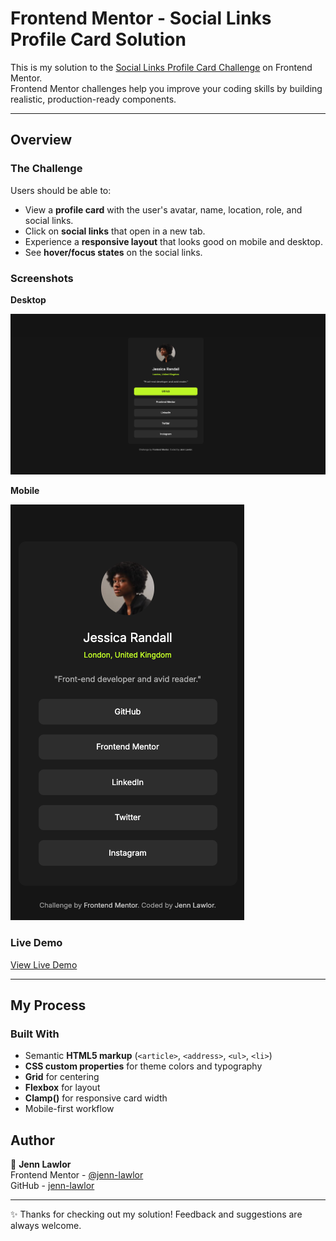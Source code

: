 # Frontend Mentor - Social Links Profile Card Solution

This is my solution to the [Social Links Profile Card Challenge](https://www.frontendmentor.io/challenges/social-links-profile-card-component-8YEmA6ZsQ) on Frontend Mentor.  
Frontend Mentor challenges help you improve your coding skills by building realistic, production-ready components.

---

## Overview

### The Challenge

Users should be able to:

- View a **profile card** with the user's avatar, name, location, role, and social links.
- Click on **social links** that open in a new tab.
- Experience a **responsive layout** that looks good on mobile and desktop.
- See **hover/focus states** on the social links.

### Screenshots

**Desktop**

![Desktop Screenshot](design/desktop-version.png)

**Mobile**

![Mobile Screenshot](design/mobile-version.png)

### Live Demo

[View Live Demo](https://jenn-lawlor.github.io/social-links-profile)

---

## My Process

### Built With

- Semantic **HTML5 markup** (`<article>`, `<address>`, `<ul>`, `<li>`)
- **CSS custom properties** for theme colors and typography
- **Grid** for centering
- **Flexbox** for layout
- **Clamp()** for responsive card width
- Mobile-first workflow

## Author

👤 **Jenn Lawlor**  
Frontend Mentor - [@jenn-lawlor](https://www.frontendmentor.io/profile/jenn-lawlor)  
GitHub - [jenn-lawlor](https://github.com/jenn-lawlor)

---

✨ Thanks for checking out my solution! Feedback and suggestions are always welcome.